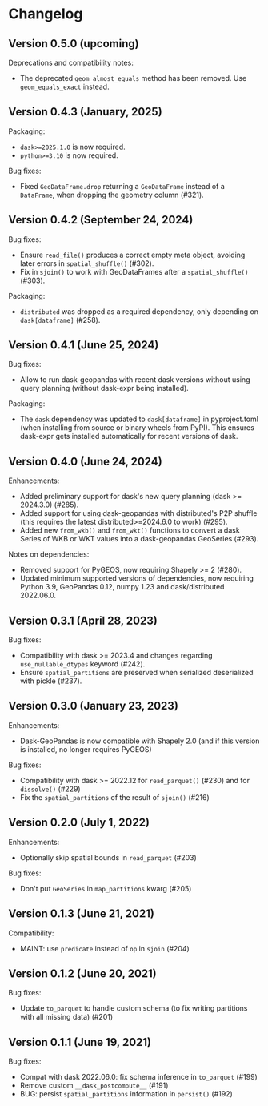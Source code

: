 Changelog
=========

Version 0.5.0 (upcoming)
------------------------

Deprecations and compatibility notes:

- The deprecated `geom_almost_equals` method has been removed. Use `geom_equals_exact` instead.


Version 0.4.3 (January, 2025)
-----------------------------

Packaging:

- `dask>=2025.1.0` is now required.
- `python>=3.10` is now required.

Bug fixes:

- Fixed `GeoDataFrame.drop` returning a `GeoDataFrame`
  instead of a `DataFrame`, when dropping the geometry
  column (#321).

Version 0.4.2 (September 24, 2024)
----------------------------------

Bug fixes:

- Ensure `read_file()` produces a correct empty meta object, avoiding later
  errors in `spatial_shuffle()` (#302).
- Fix in `sjoin()` to work with GeoDataFrames after a `spatial_shuffle()` (#303).

Packaging:

- `distributed` was dropped as a required dependency, only depending on
  `dask[dataframe]` (#258).


Version 0.4.1 (June 25, 2024)
-----------------------------

Bug fixes:

- Allow to run dask-geopandas with recent dask versions without using query
  planning (without dask-expr being installed).

Packaging:

- The `dask` dependency was updated to `dask[dataframe]` in pyproject.toml (when
  installing from source or binary wheels from PyPI). This ensures dask-expr
  gets installed automatically for recent versions of dask.

Version 0.4.0 (June 24, 2024)
-----------------------------

Enhancements:

- Added preliminary support for dask's new query planning (dask >= 2024.3.0) (#285).
- Added support for using dask-geopandas with distributed's P2P shuffle (this
  requires the latest distributed>=2024.6.0 to work) (#295).
- Added new `from_wkb()` and `from_wkt()` functions to convert a dask Series of
  WKB or WKT values into a dask-geopandas GeoSeries (#293).

Notes on dependencies:

- Removed support for PyGEOS, now requiring Shapely >= 2 (#280).
- Updated minimum supported versions of dependencies, now requiring Python 3.9,
  GeoPandas 0.12, numpy 1.23 and dask/distributed 2022.06.0.

Version 0.3.1 (April 28, 2023)
------------------------------

Bug fixes:

- Compatibility with dask >= 2023.4 and changes regarding ``use_nullable_dtypes``
  keyword (#242).
- Ensure ``spatial_partitions`` are preserved when serialized deserialized
  with pickle (#237).

Version 0.3.0 (January 23, 2023)
--------------------------------

Enhancements:

- Dask-GeoPandas is now compatible with Shapely 2.0 (and if this version is
  installed, no longer requires PyGEOS)

Bug fixes:

- Compatibility with dask >= 2022.12 for ``read_parquet()`` (#230) and for
  ``dissolve()`` (#229)
- Fix the ``spatial_partitions`` of the result of ``sjoin()`` (#216)

Version 0.2.0 (July 1, 2022)
----------------------------

Enhancements:

- Optionally skip spatial bounds in ``read_parquet`` (#203)

Bug fixes:

- Don't put ``GeoSeries`` in ``map_partitions`` kwarg (#205)

Version 0.1.3 (June 21, 2021)
-----------------------------

Compatibility:

- MAINT: use ``predicate`` instead of ``op`` in ``sjoin`` (#204)

Version 0.1.2 (June 20, 2021)
-----------------------------

Bug fixes:

- Update ``to_parquet`` to handle custom schema (to fix writing partitions with all missing data) (#201)

Version 0.1.1 (June 19, 2021)
-----------------------------

Bug fixes:

- Compat with dask 2022.06.0: fix schema inference in ``to_parquet`` (#199)
- Remove custom ``__dask_postcompute__`` (#191)
- BUG: persist ``spatial_partitions`` information in ``persist()`` (#192)
